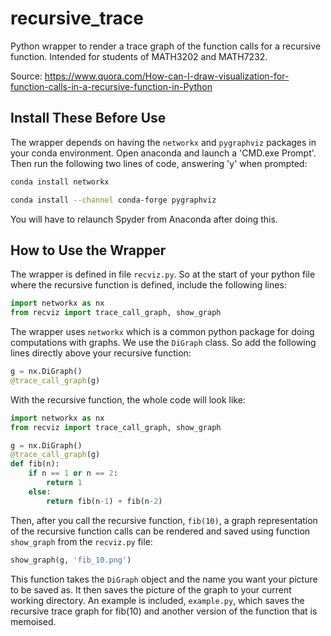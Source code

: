 # recursive_trace
Python wrapper to render a trace graph of the function calls for a recursive function. Intended for students of MATH3202 and MATH7232.

Source: https://www.quora.com/How-can-I-draw-visualization-for-function-calls-in-a-recursive-function-in-Python

## Install These Before Use
The wrapper depends on having the `networkx` and `pygraphviz` packages in your conda environment.  Open anaconda and launch a 'CMD.exe Prompt'.  Then run the following two lines of code, answering 'y' when prompted:

```Bash
conda install networkx
```

```Bash
conda install --channel conda-forge pygraphviz
```

You will have to relaunch Spyder from Anaconda after doing this.

## How to Use the Wrapper
The wrapper is defined in file `recviz.py`.  So at the start of your python file where the recursive function is defined, include the following lines:

```Python
import networkx as nx
from recviz import trace_call_graph, show_graph
```

The wrapper uses `networkx` which is a common python package for doing computations with graphs.  We use the `DiGraph` class.  So add the following lines directly above your recursive function:

```Python
g = nx.DiGraph()
@trace_call_graph(g)
```

With the recursive function, the whole code will look like:

```Python
import networkx as nx
from recviz import trace_call_graph, show_graph

g = nx.DiGraph()
@trace_call_graph(g)
def fib(n):
    if n == 1 or n == 2:
        return 1
    else:
        return fib(n-1) + fib(n-2)
```

Then, after you call the recursive function, `fib(10)`, a graph representation of the recursive function calls can be rendered and saved using function `show_graph` from the `recviz.py` file:

```Python
show_graph(g, 'fib_10.png')
```

This function takes the `DiGraph` object and the name you want your picture to be saved as.  It then saves the picture of the graph to your current working directory.  An example is included, `example.py`, which saves the recursive trace graph for fib(10) and another version of the function that is memoised.